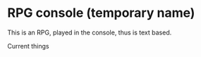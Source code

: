 # RPG console (temporary name)

This is an RPG, played in the console, thus is text based.

Current things